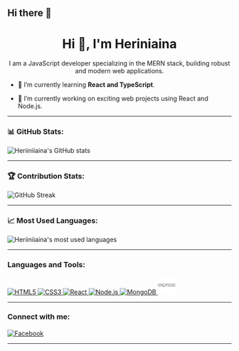 ## Hi there 👋

<h1 align="center">Hi 👋, I'm Heriniaina</h1>

<p align="center">
  I am a JavaScript developer specializing in the MERN stack, building robust and modern web applications.
</p>

- 🌱 I’m currently learning **React and TypeScript**.

- 🔭 I’m currently working on exciting web projects using React and Node.js.

---

<h3 align="left">📊 GitHub Stats:</h3>

<p align="left">
  <img align="center" src="https://github-readme-stats.vercel.app/api?username=Heriiniiaina&show_icons=true&locale=en" alt="Heriiniiaina's GitHub stats" />
</p>

---

<h3 align="left">🏆 Contribution Stats:</h3>

<p align="left">
  <img align="center" src="https://github-readme-streak-stats.herokuapp.com/?user=Heriiniiaina&" alt="GitHub Streak" />
</p>

---

<h3 align="left">📈 Most Used Languages:</h3>
<p align="left">
  <img align="center" src="https://github-readme-stats.vercel.app/api/top-langs?username=Heriiniiaina&show_icons=true&locale=en&layout=compact" alt="Heriiniiaina's most used languages" />
</p>

---

<h3 align="left">Languages and Tools:</h3>
<p align="left">
  <a href="https://developer.mozilla.org/en-US/docs/Web/HTML" target="_blank">
    <img src="https://cdn.jsdelivr.net/npm/simple-icons@v3/icons/html5.svg" alt="HTML5" width="40" height="40"/>
  </a> 
  <a href="https://developer.mozilla.org/en-US/docs/Web/CSS" target="_blank">
    <img src="https://cdn.jsdelivr.net/npm/simple-icons@v3/icons/css3.svg" alt="CSS3" width="40" height="40"/>
  </a> 
  <a href="https://reactjs.org/" target="_blank">
    <img src="https://cdn.jsdelivr.net/npm/simple-icons@v3/icons/react.svg" alt="React" width="40" height="40"/>
  </a>
  <a href="https://nodejs.org/en/" target="_blank">
    <img src="https://cdn.jsdelivr.net/npm/simple-icons@v3/icons/node-dot-js.svg" alt="Node.js" width="40" height="40"/>
  </a>
  <a href="https://www.mongodb.com/" target="_blank">
    <img src="https://cdn.jsdelivr.net/npm/simple-icons@v3/icons/mongodb.svg" alt="MongoDB" width="40" height="40"/>
  </a>
<a href="https://expressjs.com/" target="_blank">
    <img src="https://raw.githubusercontent.com/devicons/devicon/master/icons/express/express-original-wordmark.svg" alt="Express.js" width="40" height="40"/>
  </a>
</p>

---

<h3 align="left">Connect with me:</h3>
<p align="left">
  <a href="https://web.facebook.com/profile.php?id=100010172414862" target="_blank">
    <img align="center" src="https://cdn.jsdelivr.net/npm/simple-icons@v3/icons/facebook.svg" alt="Facebook" height="30" width="40" />
  </a>
</p>

---



